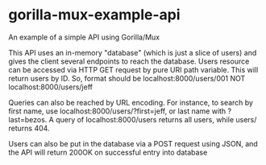 # gorilla-mux-example-api
 An example of a simple API using Gorilla/Mux

This API uses an in-memory "database" (which is just a slice of users) and gives
the client several endpoints to reach the database. Users resource can be accessed
via HTTP GET request by pure URI path variable. This will return users by ID. So, 
format should be localhost:8000/users/001 NOT localhost:8000/users/jeff

Queries can also be reached by URL encoding. For instance, to search by first name,
use localhost:8000/users/?first=jeff, or last name with ?last=bezos. A query of
localhost:8000/users returns all users, while users/ returns 404.

Users can also be put in the database via a POST request using JSON, and the API
will return 200OK on successful entry into database
